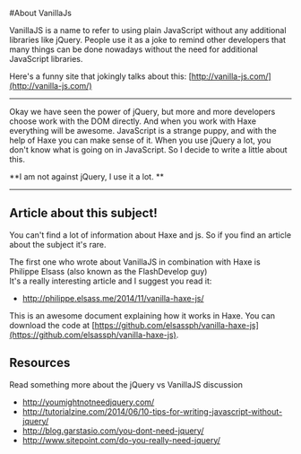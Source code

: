 #About VanillaJs


VanillaJS is a name to refer to using plain JavaScript without any additional libraries like jQuery. People use it as a joke to remind other developers that many things can be done nowadays without the need for additional JavaScript libraries.

Here's a funny site that jokingly talks about this: [http://vanilla-js.com/](http://vanilla-js.com/)

----

Okay we have seen the power of jQuery, but more and more developers choose work with the DOM directly.
And when you work with Haxe everything will be awesome.
JavaScript is a strange puppy, and with the help of Haxe you can make sense of it.
When you use jQuery a lot, you don't know what is going on in JavaScript.
So I decide to write a little about this.

**I am not against jQuery, I use it a lot. **

----

## Article about this subject!

You can't find a lot of information about Haxe and js. 
So if you find an article about the subject it's rare.

The first one who wrote about VanillaJS in combination with Haxe is Philippe Elsass (also known as the FlashDevelop guy)  
It's a really interesting article and I suggest you read it:

* <http://philippe.elsass.me/2014/11/vanilla-haxe-js/>

This is an awesome document explaining how it works in Haxe.
You can download the code at [https://github.com/elsassph/vanilla-haxe-js](https://github.com/elsassph/vanilla-haxe-js).




## Resources

Read something more about the jQuery vs VanillaJS discussion

* <http://youmightnotneedjquery.com/>
* <http://tutorialzine.com/2014/06/10-tips-for-writing-javascript-without-jquery/>
* <http://blog.garstasio.com/you-dont-need-jquery/>
* <http://www.sitepoint.com/do-you-really-need-jquery/>